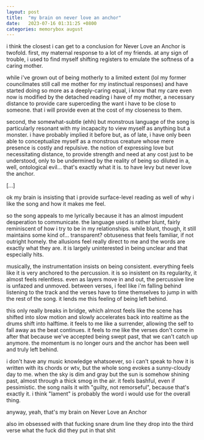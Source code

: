 ```yaml
---
layout: post
title:  "my brain on never love an anchor"
date:   2023-07-16 01:31:25 +0800
categories: memorybox august
---
```

i think the closest i can get to a conclusion for Never Love an Anchor is twofold. first, my maternal response to a lot of my friends. at any sign of trouble, i used to find myself shifting registers to emulate the softness of a caring mother.

while i've grown out of being motherly to a limited extent (lol my former councilmates still call me mother for my instinctual responses) and have started doing so more as a deeply-caring equal, i know that my care even now is modified by the detached reading i have of my mother, a necessary distance to provide care superceding the want i have to be close to someone. that i will provide even at the cost of my closeness to them.

second, the somewhat-subtle (ehh) but monstrous language of the song is particularly resonant with my incapacity to view myself as anything but a monster. i have probably implied it before but, as of late, i have only been able to conceptualize myself as a monstrous creature whose mere presence is costly and repulsive. the notion of expressing love but necessitating distance, to provide strength and need at any cost just to be understood, only to be undermined by the reality of being so diluted in a, well, ontological evil... that's exactly what it is. to have levy but never love the anchor. 

[...]

ok my brain is insisting that i provide surface-level reading as well of why i like the song and how it makes me feel.

so the song appeals to me lyrically because it has an almost impudent desperation to communicate. the language used is rather blunt, fairly reminiscent of how i try to be in my relationships. while blunt, though, it still maintains some kind of... transparent? obtuseness that feels familiar, if not outright homely. the allusions feel really direct to me and the words are exactly what they are. it is largely uninterested in being unclear and that especially hits.

musically, the instrumentation insists on being consistent. everything feels like it is very anchored to the percussion. it is so insistent on its regularity, it almost feels relentless. even as layers move in and out, the percussive line is unfazed and unmoved. between verses, i feel like i'm falling behind listening to the track and the verses have to time themselves to jump in with the rest of the song. it lends me this feeling of being left behind.

this only really breaks in bridge, which almost feels like the scene has shifted into slow motion and slowly accelerates back into realtime as the drums shift into halftime. it feels to me like a surrender, allowing the self to fall away as the beat continues. it feels to me like the verses don't come in after that because we've accepted being swept past, that we can't catch up anymore. the momentum is no longer ours and the anchor has been well and truly left behind.

i don't have any music knowledge whatsoever, so i can't speak to how it is written with its chords or wtv, but the whole song evokes a sunny-cloudy day to me. when the sky is dim and gray but the sun is somehow shining past, almost through a thick smog in the air. it feels bashful, even if pessimistic. the song nails it with "guilty, not remorseful", because that's exactly it. i think "lament" is probably the word i would use for the overall thing.

anyway, yeah, that's my brain on Never Love an Anchor

also im obsessed with that fucking snare drum line they drop into the third verse what the fuck did they put in that shit
